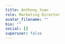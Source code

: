 ```yaml
---
title: Anthony_Yuan
role: Marketing Director
avatar_filename: ""
bio: ""
social: []
superuser: false
---
```

